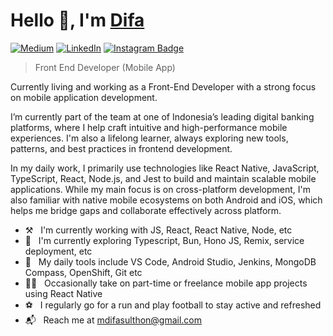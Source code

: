 # Hello 👋, I'm [Difa]([https://github.com/difasulthon])

[![Medium](https://img.shields.io/badge/Medium-12103A?style=for-the-badge&logo=medium&logoColor=white)](https://medium.com/@mdifasulthon)
[![LinkedIn](https://img.shields.io/badge/LinkedIn-%230077B5.svg?style=for-the-badge&logo=linkedin&logoColor=white)](https://www.linkedin.com/in/difasulthon/)
[![Instagram Badge](https://img.shields.io/badge/Instagram-e4405f?style=for-the-badge&logo=Instagram&logoColor=white)](https://www.instagram.com/difasulthon/)

> Front End Developer (Mobile App)

Currently living and working as a Front-End Developer with a strong focus on mobile application development. 

I’m currently part of the team at one of Indonesia’s leading digital banking platforms, where I help craft intuitive and high-performance mobile experiences. I'm also a lifelong learner, always exploring new tools, patterns, and best practices in frontend development.

In my daily work, I primarily use technologies like React Native, JavaScript, TypeScript, React, Node.js, and Jest to build and maintain scalable mobile applications. While my main focus is on cross-platform development, I'm also familiar with native mobile ecosystems on both Android and iOS, which helps me bridge gaps and collaborate effectively across platform.

- ⚒ &nbsp; I'm currently working with JS, React, React Native, Node, etc
- 🔎 &nbsp; I'm currently exploring Typescript, Bun, Hono JS, Remix, service deployment, etc
- 🔫 &nbsp; My daily tools include VS Code, Android Studio, Jenkins, MongoDB Compass, OpenShift, Git etc
- 👨‍💻 &nbsp; Occasionally take on part-time or freelance mobile app projects using React Native
- ⚽ &nbsp; I regularly go for a run and play football to stay active and refreshed
- 📬 &nbsp; Reach me at mdifasulthon@gmail.com
